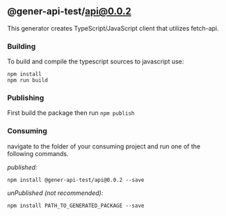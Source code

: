 ## @gener-api-test/api@0.0.2

This generator creates TypeScript/JavaScript client that utilizes fetch-api.

### Building

To build and compile the typescript sources to javascript use:
```
npm install
npm run build
```

### Publishing

First build the package then run ```npm publish```

### Consuming

navigate to the folder of your consuming project and run one of the following commands.

_published:_

```
npm install @gener-api-test/api@0.0.2 --save
```

_unPublished (not recommended):_

```
npm install PATH_TO_GENERATED_PACKAGE --save
